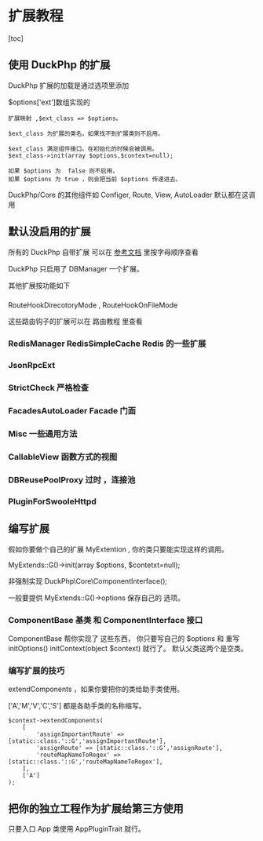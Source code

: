 # 扩展教程
[toc]

## 使用 DuckPhp 的扩展

DuckPhp 扩展的加载是通过选项里添加

$options['ext']数组实现的

    扩展映射 ,$ext_class => $options。
    
    $ext_class 为扩展的类名，如果找不到扩展类则不启用。
    
    $ext_class 满足组件接口。在初始化的时候会被调用。
    $ext_class->init(array $options,$context=null);
    
    如果 $options 为  false 则不启用，
    如果 $options 为 true ，则会把当前 $options 传递进去。

DuckPhp/Core 的其他组件如 Configer, Route, View, AutoLoader 默认都在这调用

## 默认没启用的扩展

所有的 DuckPhp 自带扩展 可以在 [参考文档](ref/index.md) 里按字母顺序查看

DuckPhp 只启用了 DBManager 一个扩展。

其他扩展按功能如下

### 
RouteHookDirecotoryMode , RouteHookOnFileMode

这些路由钩子的扩展可以在  路由教程 里查看



### RedisManager RedisSimpleCache Redis 的一些扩展



### JsonRpcExt

### StrictCheck 严格检查

### FacadesAutoLoader Facade 门面

### Misc 一些通用方法



### CallableView 函数方式的视图

### DBReusePoolProxy 过时 ，连接池

### PluginForSwooleHttpd



## 编写扩展

假如你要做个自己的扩展 MyExtention , 你的类只要能实现这样的调用。

MyExtends::G()->init(array $options, $contetxt=null);

非强制实现 DuckPhp\\Core\\ComponentInterface();

一般要提供 MyExtends::G()->options 保存自己的 选项。

### ComponentBase 基类 和 ComponentInterface 接口

ComponentBase 帮你实现了 这些东西，
你只要写自己的 $options 和 重写 initOptions()  initContext(object $context) 就行了。 默认父类这两个是空类。


### 编写扩展的技巧

extendComponents ，如果你要把你的类给助手类使用。

['A','M','V','C','S'] 都是各助手类的名称缩写。


```
$context->extendComponents(
    [
        'assignImportantRoute' => [static::class.'::G','assignImportantRoute'],
        'assignRoute' => [static::class.'::G','assignRoute'],
        'routeMapNameToRegex' => [static::class.'::G','routeMapNameToRegex'],
    ],
    ['A']
);
```



## 把你的独立工程作为扩展给第三方使用

只要入口  App 类使用 AppPluginTrait 就行。
